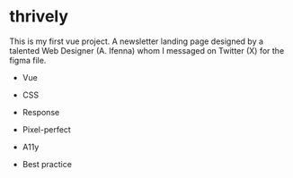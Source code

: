# thrively

This is my first vue project. A newsletter landing page designed by a talented Web Designer (A. Ifenna) whom I messaged on Twitter (X) for the figma file.

- Vue
- CSS

- Response
- Pixel-perfect
- A11y
- Best practice
